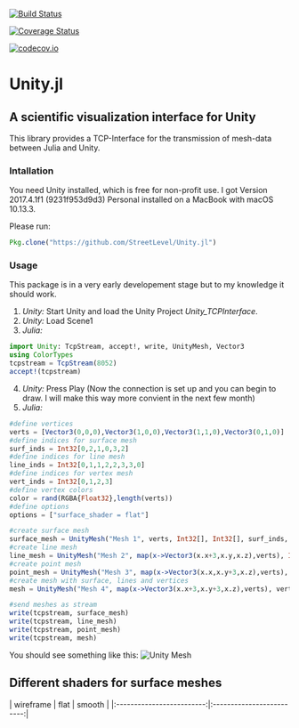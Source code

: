 [![Build Status](https://travis-ci.org/StreetLevel/Unity.jl.svg?branch=master)](https://travis-ci.org/StreetLevel/Unity.jl)

[![Coverage Status](https://coveralls.io/repos/StreetLevel/Unity.jl/badge.svg?branch=master&service=github)](https://coveralls.io/github/StreetLevel/Unity.jl?branch=master)

[![codecov.io](http://codecov.io/github/StreetLevel/Unity.jl/coverage.svg?branch=master)](http://codecov.io/github/StreetLevel/Unity.jl?branch=master)

# Unity.jl 
## A scientific visualization interface for Unity

This library provides a TCP-Interface for the transmission of mesh-data between Julia and Unity. 


### Intallation

You need Unity installed, which is free for non-profit use. I got Version 2017.4.1f1 (9231f953d9d3) Personal installed on a MacBook with macOS 10.13.3.

Please run:
```Julia
Pkg.clone("https://github.com/StreetLevel/Unity.jl")
```

### Usage

This package is in a very early developement stage but to my knowledge it should work.

1. *Unity:* Start Unity and load the Unity Project *Unity_TCPInterface*.
2. *Unity:* Load Scene1
3. *Julia:* 
```Julia
import Unity: TcpStream, accept!, write, UnityMesh, Vector3
using ColorTypes
tcpstream = TcpStream(8052)
accept!(tcpstream)
```
4. *Unity:* Press Play (Now the connection is set up and you can begin to draw. I will make this way more convient in the next few month)
5. *Julia:* 
```Julia
#define vertices
verts = [Vector3(0,0,0),Vector3(1,0,0),Vector3(1,1,0),Vector3(0,1,0)]
#define indices for surface mesh
surf_inds = Int32[0,2,1,0,3,2]
#define indices for line mesh
line_inds = Int32[0,1,1,2,2,3,3,0]
#define indices for vertex mesh
vert_inds = Int32[0,1,2,3]
#define vertex colors
color = rand(RGBA{Float32},length(verts))
#define options
options = ["surface_shader = flat"]

#create surface mesh
surface_mesh = UnityMesh("Mesh 1", verts, Int32[], Int32[], surf_inds, color, options)
#create line mesh
line_mesh = UnityMesh("Mesh 2", map(x->Vector3(x.x+3,x.y,x.z),verts), Int32[], line_inds, Int32[], color, String[])
#create point mesh
point_mesh = UnityMesh("Mesh 3", map(x->Vector3(x.x,x.y+3,x.z),verts), vert_inds, Int32[], Int32[], color, String[])
#create mesh with surface, lines and vertices
mesh = UnityMesh("Mesh 4", map(x->Vector3(x.x+3,x.y+3,x.z),verts), vert_inds, line_inds, surf_inds, color, options)

#send meshes as stream
write(tcpstream, surface_mesh)
write(tcpstream, line_mesh)
write(tcpstream, point_mesh)
write(tcpstream, mesh)
```
You should see something like this:
![Unity Mesh](https://github.com/StreetLevel/Unity.jl/blob/master/images/meshes01.png "meshes01.png")

## Different shaders for surface meshes

| wireframe             |  flat | smooth |
|:-------------------------:|:-------------------------:|

